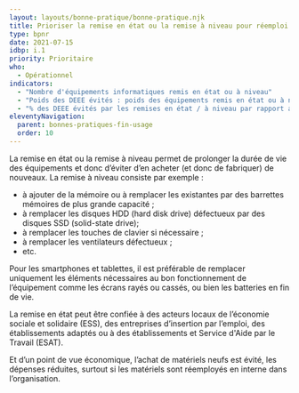 ```yaml
---
layout: layouts/bonne-pratique/bonne-pratique.njk
title: Prioriser la remise en état ou la remise à niveau pour réemploi plutôt que le recyclage
type: bpnr
date: 2021-07-15
idbp: i.1
priority: Prioritaire
who:
  - Opérationnel
indicators:
  - "Nombre d'équipements informatiques remis en état ou à niveau"
  - "Poids des DEEE évités : poids des équipements remis en état ou à niveau"
  - "% des DEEE évités par les remises en état / à niveau par rapport au poids total des DEEE générés"
eleventyNavigation:
  parent: bonnes-pratiques-fin-usage
  order: 10
---
```


La remise en état ou la remise à niveau permet de prolonger la durée de vie des équipements et donc d’éviter d’en acheter (et donc de fabriquer) de nouveaux. La remise à niveau consiste par exemple :

- à ajouter de la mémoire ou à remplacer les existantes par des barrettes mémoires de plus grande capacité ;
- à remplacer les disques HDD (hard disk drive) défectueux par des disques SSD (solid-state drive);
- à remplacer les touches de clavier si nécessaire ;
- à remplacer les ventilateurs défectueux ;
- etc.

Pour les smartphones et tablettes, il est préférable de remplacer uniquement les éléments nécessaires au bon fonctionnement de l’équipement comme les écrans rayés ou cassés, ou bien les batteries en fin de vie.

La remise en état peut être confiée à des acteurs locaux de l’économie sociale et solidaire (ESS), des entreprises d’insertion par l’emploi, des établissements adaptés ou à des établissements et Service d'Aide par le Travail (ESAT).

Et d’un point de vue économique, l’achat de matériels neufs est évité, les dépenses réduites, surtout si les matériels sont réemployés en interne dans l’organisation.
